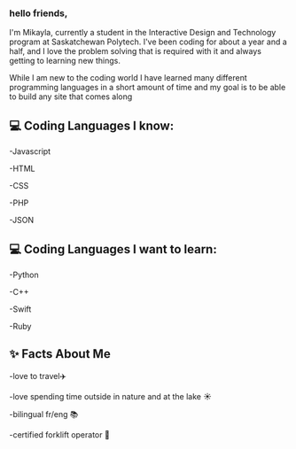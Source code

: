 ### hello friends, 

I'm Mikayla, currently a student in the Interactive Design and Technology program at Saskatchewan Polytech. I've been coding for about a year and a half, and I love the problem solving that is required with it and always getting to learning new things.

While I am new to the coding world I have learned many different programming languages in a short amount of time and my goal is to be able to build any site that comes along
    
## :computer: Coding Languages I know:

-Javascript

-HTML

-CSS

-PHP

-JSON

## :computer: Coding Languages I want to learn:

-Python

-C++

-Swift

-Ruby

## :sparkles: Facts About Me 

-love to travel:airplane:

-love spending time outside in nature and at the lake :sunny:

-bilingual fr/eng :books:

-certified forklift operator :construction_worker:
